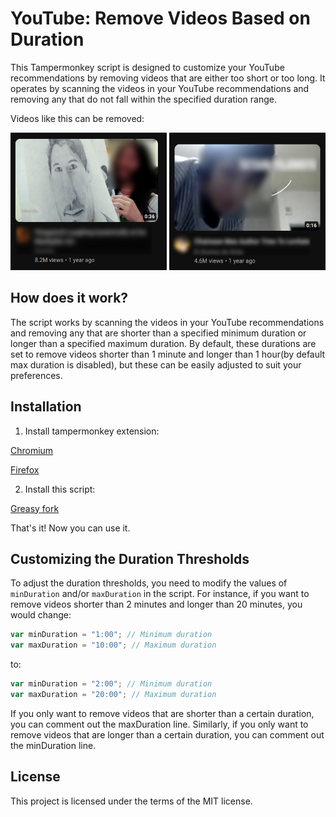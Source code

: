 # YouTube: Remove Videos Based on Duration

This Tampermonkey script is designed to customize your YouTube recommendations by removing videos that are either too short or too long. It operates by scanning the videos in your YouTube recommendations and removing any that do not fall within the specified duration range.

Videos like this can be removed:

<p float="left">
  <img src="image_example1.png" width=250 height=220>
  <img src="image_example2.png" width=250 height=220>
</p>

## How does it work?

The script works by scanning the videos in your YouTube recommendations and removing any that are shorter than a specified minimum duration or longer than a specified maximum duration. By default, these durations are set to remove videos shorter than 1 minute and longer than 1 hour(by default max duration is disabled), but these can be easily adjusted to suit your preferences.

## Installation 

1. Install tampermonkey extension:

<a href="https://chrome.google.com/webstore/detail/tampermonkey/dhdgffkkebhmkfjojejmpbldmpobfkfo?hl=en">Chromium</a>

<a href="https://addons.mozilla.org/ru/firefox/addon/tampermonkey/">Firefox</a>

2. Install this script:

<a href="https://greasyfork.org/ru/scripts/478560-youtube-remove-videos-based-on-duration">Greasy fork</a>

That's it! Now you can use it.

## Customizing the Duration Thresholds

To adjust the duration thresholds, you need to modify the values of `minDuration` and/or `maxDuration` in the script. For instance, if you want to remove videos shorter than 2 minutes and longer than 20 minutes, you would change:

```javascript
var minDuration = "1:00"; // Minimum duration
var maxDuration = "10:00"; // Maximum duration
```

to: 

```javascript
var minDuration = "2:00"; // Minimum duration
var maxDuration = "20:00"; // Maximum duration
```

If you only want to remove videos that are shorter than a certain duration, you can comment out the maxDuration line. Similarly, if you only want to remove videos that are longer than a certain duration, you can comment out the minDuration line.

## License
This project is licensed under the terms of the MIT license.
